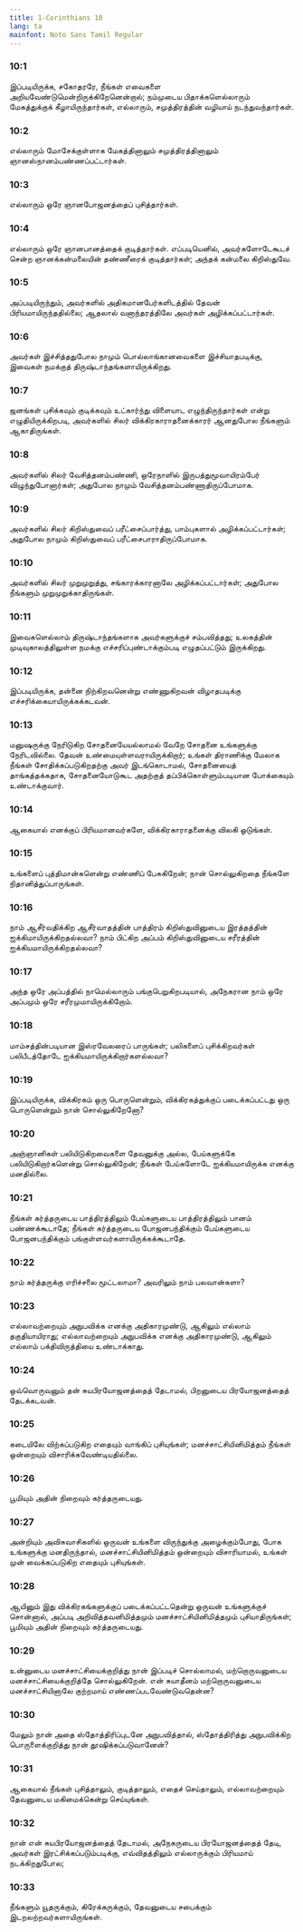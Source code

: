 ```yaml
---
title: 1-Corinthians 10
lang: ta
mainfont: Noto Sans Tamil Regular
---
```


###  10:1

இப்படியிருக்க, சகோதரரே, நீங்கள் எவைகளை அறியவேண்டுமென்றிருக்கிறேனென்றால்; நம்முடைய பிதாக்களெல்லாரும் மேகத்துக்குக் கீழாயிருந்தார்கள், எல்லாரும், சமுத்திரத்தின் வழியாய் நடந்துவந்தார்கள்.

###  10:2

எல்லாரும் மோசேக்குள்ளாக மேகத்தினாலும் சமுத்திரத்தினாலும் ஞானஸ்நானம்பண்ணப்பட்டார்கள்.

###  10:3

எல்லாரும் ஒரே ஞானபோஜனத்தைப் புசித்தார்கள்.

###  10:4

எல்லாரும் ஒரே ஞானபானத்தைக் குடித்தார்கள். எப்படியெனில், அவர்களோடேகூடச் சென்ற ஞானக்கன்மலையின் தண்ணீரைக் குடித்தார்கள்; அந்தக் கன்மலை கிறிஸ்துவே.

###  10:5

அப்படியிருந்தும், அவர்களில் அதிகமானபேர்களிடத்தில் தேவன் பிரியமாயிருந்ததில்லை; ஆதலால் வனாந்தரத்திலே அவர்கள் அழிக்கப்பட்டார்கள்.

###  10:6

அவர்கள் இச்சித்ததுபோல நாமும் பொல்லாங்கானவைகளை இச்சியாதபடிக்கு, இவைகள் நமக்குத் திருஷ்டாந்தங்களாயிருக்கிறது.

###  10:7

ஜனங்கள் புசிக்கவும் குடிக்கவும் உட்கார்ந்து விளையாட எழுந்திருந்தார்கள் என்று எழுதியிருக்கிறபடி, அவர்களில் சிலர் விக்கிரகாராதனைக்காரர் ஆனதுபோல நீங்களும் ஆகாதிருங்கள்.

###  10:8

அவர்களில் சிலர் வேசித்தனம்பண்ணி, ஒரேநாளில் இருபத்துமூவாயிரம்பேர் விழுந்துபோனார்கள்; அதுபோல நாமும் வேசித்தனம்பண்ணாதிருப்போமாக.

###  10:9

அவர்களில் சிலர் கிறிஸ்துவைப் பரீட்சைப்பார்த்து, பாம்புகளால் அழிக்கப்பட்டார்கள்; அதுபோல நாமும் கிறிஸ்துவைப் பரீட்சைபாராதிருப்போமாக.

###  10:10

அவர்களில் சிலர் முறுமுறுத்து, சங்காரக்காரனாலே அழிக்கப்பட்டார்கள்; அதுபோல நீங்களும் முறுமுறுக்காதிருங்கள்.

###  10:11

இவைகளெல்லாம் திருஷ்டாந்தங்களாக அவர்களுக்குச் சம்பவித்தது; உலகத்தின் முடிவுகாலத்திலுள்ள நமக்கு எச்சரிப்புண்டாக்கும்படி எழுதப்பட்டும் இருக்கிறது.

###  10:12

இப்படியிருக்க, தன்னை நிற்கிறவனென்று எண்ணுகிறவன் விழாதபடிக்கு எச்சரிக்கையாயிருக்கக்கடவன்.

###  10:13

மனுஷருக்கு நேரிடுகிற சோதனையேயல்லாமல் வேறே சோதனை உங்களுக்கு நேரிடவில்லை. தேவன் உண்மையுள்ளவராயிருக்கிறார்; உங்கள் திராணிக்கு மேலாக நீங்கள் சோதிக்கப்படுகிறதற்கு அவர் இடங்கொடாமல், சோதனையைத் தாங்கத்தக்கதாக, சோதனையோடுகூட அதற்குத் தப்பிக்கொள்ளும்படியான போக்கையும் உண்டாக்குவார்.

###  10:14

ஆகையால் எனக்குப் பிரியமானவர்களே, விக்கிரகாராதனைக்கு விலகி ஓடுங்கள்.

###  10:15

உங்களைப் புத்திமான்களென்று எண்ணிப் பேசுகிறேன்; நான் சொல்லுகிறதை நீங்களே நிதானித்துப்பாருங்கள்.

###  10:16

நாம் ஆசீர்வதிக்கிற ஆசீர்வாதத்தின் பாத்திரம் கிறிஸ்துவினுடைய இரத்தத்தின் ஐக்கிமாயிருக்கிறதல்லவா? நாம் பிட்கிற அப்பம் கிறிஸ்துவினுடைய சரீரத்தின் ஐக்கியமாயிருக்கிறதல்லவா?

###  10:17

அந்த ஒரே அப்பத்தில் நாமெல்லாரும் பங்குபெறுகிறபடியால், அநேகரான நாம் ஒரே அப்பமும் ஒரே சரீரமுமாயிருக்கிறோம்.

###  10:18

மாம்சத்தின்படியான இஸ்ரவேலரைப் பாருங்கள்; பலிகளைப் புசிக்கிறவர்கள் பலிபீடத்தோடே ஐக்கியமாயிருக்கிறார்களல்லவா?

###  10:19

இப்படியிருக்க, விக்கிரகம் ஒரு பொருளென்றும், விக்கிரகத்துக்குப் படைக்கப்பட்டது ஒரு பொருளென்றும் நான் சொல்லுகிறேனோ?

###  10:20

அஞ்ஞானிகள் பலியிடுகிறவைகளை தேவனுக்கு அல்ல, பேய்களுக்கே பலியிடுகிறார்களென்று சொல்லுகிறேன்; நீங்கள் பேய்களோடே ஐக்கியமாயிருக்க எனக்கு மனதில்லை.

###  10:21

நீங்கள் கர்த்தருடைய பாத்திரத்திலும் பேய்களுடைய பாத்திரத்திலும் பானம் பண்ணக்கூடாதே; நீங்கள் கர்த்தருடைய போஜனபந்திக்கும் பேய்களுடைய போஜனபந்திக்கும் பங்குள்ளவர்களாயிருக்கக்கூடாதே.

###  10:22

நாம் கர்த்தருக்கு எரிச்சலை மூட்டலாமா? அவரிலும் நாம் பலவான்களா?

###  10:23

எல்லாவற்றையும் அநுபவிக்க எனக்கு அதிகாரமுண்டு, ஆகிலும் எல்லாம் தகுதியாயிராது; எல்லாவற்றையும் அநுபவிக்க எனக்கு அதிகாரமுண்டு, ஆகிலும் எல்லாம் பக்திவிருத்தியை உண்டாக்காது.

###  10:24

ஒவ்வொருவனும் தன் சுயபிரயோஜனத்தைத் தேடாமல், பிறனுடைய பிரயோஜனத்தைத் தேடக்கடவன்.

###  10:25

கடையிலே விற்கப்படுகிற எதையும் வாங்கிப் புசியுங்கள்; மனச்சாட்சியினிமித்தம் நீங்கள் ஒன்றையும் விசாரிக்கவேண்டியதில்லை.

###  10:26

பூமியும் அதின் நிறைவும் கர்த்தருடையது.

###  10:27

அன்றியும் அவிசுவாசிகளில் ஒருவன் உங்களை விருந்துக்கு அழைக்கும்போது, போக உங்களுக்கு மனதிருந்தால், மனச்சாட்சியினிமித்தம் ஒன்றையும் விசாரியாமல், உங்கள் முன் வைக்கப்படுகிற எதையும் புசியுங்கள்.

###  10:28

ஆயினும் இது விக்கிரகங்களுக்குப் படைக்கப்பட்டதென்று ஒருவன் உங்களுக்குச் சொன்னால், அப்படி அறிவித்தவனிமித்தமும் மனச்சாட்சியினிமித்தமும் புசியாதிருங்கள்; பூமியும் அதின் நிறைவும் கர்த்தருடையது.

###  10:29

உன்னுடைய மனச்சாட்சியைக்குறித்து நான் இப்படிச் சொல்லாமல், மற்றொருவனுடைய மனச்சாட்சியைக்குறித்தே சொல்லுகிறேன். என் சுயாதீனம் மற்றொருவனுடைய மனச்சாட்சியினாலே குற்றமாய் எண்ணப்படவேண்டுவதென்ன?

###  10:30

மேலும் நான் அதை ஸ்தோத்திரிப்புடனே அநுபவித்தால், ஸ்தோத்திரித்து அநுபவிக்கிற பொருளைக்குறித்து நான் தூஷிக்கப்படுவானேன்?

###  10:31

ஆகையால் நீங்கள் புசித்தாலும், குடித்தாலும், எதைச் செய்தாலும், எல்லாவற்றையும் தேவனுடைய மகிமைக்கென்று செய்யுங்கள்.

###  10:32

நான் என் சுயபிரயோஜனத்தைத் தேடாமல், அநேகருடைய பிரயோஜனத்தைத் தேடி, அவர்கள் இரட்சிக்கப்படும்படிக்கு, எவ்விதத்திலும் எல்லாருக்கும் பிரியமாய் நடக்கிறதுபோல;

###  10:33

நீங்களும் யூதருக்கும், கிரேக்கருக்கும், தேவனுடைய சபைக்கும் இடறலற்றவர்களாயிருங்கள்.

